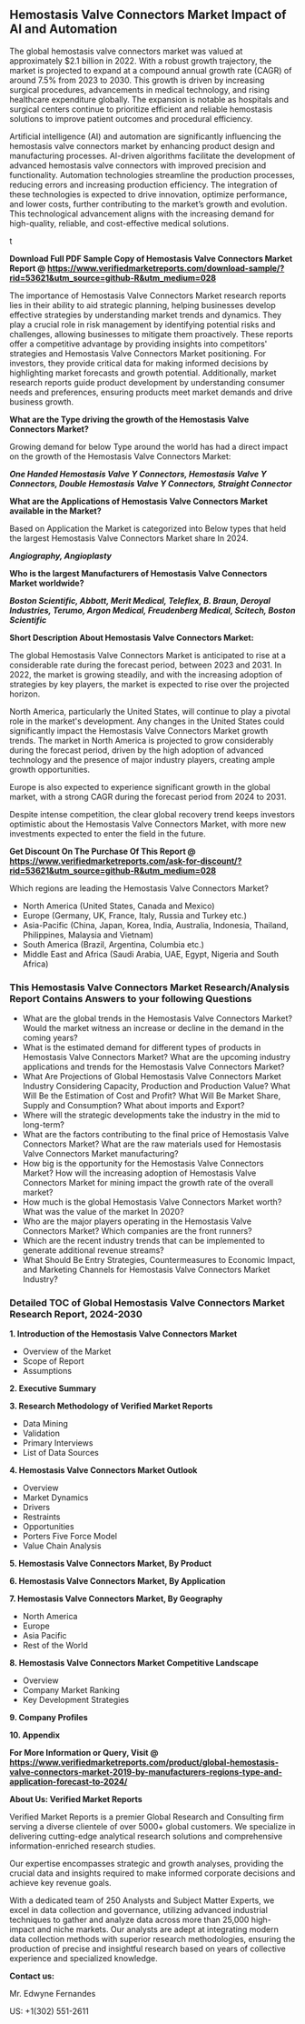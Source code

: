 <h2>Hemostasis Valve Connectors Market Impact of AI and Automation</h2><p>The global hemostasis valve connectors market was valued at approximately $2.1 billion in 2022. With a robust growth trajectory, the market is projected to expand at a compound annual growth rate (CAGR) of around 7.5% from 2023 to 2030. This growth is driven by increasing surgical procedures, advancements in medical technology, and rising healthcare expenditure globally. The expansion is notable as hospitals and surgical centers continue to prioritize efficient and reliable hemostasis solutions to improve patient outcomes and procedural efficiency.</p><p>Artificial intelligence (AI) and automation are significantly influencing the hemostasis valve connectors market by enhancing product design and manufacturing processes. AI-driven algorithms facilitate the development of advanced hemostasis valve connectors with improved precision and functionality. Automation technologies streamline the production processes, reducing errors and increasing production efficiency. The integration of these technologies is expected to drive innovation, optimize performance, and lower costs, further contributing to the market’s growth and evolution. This technological advancement aligns with the increasing demand for high-quality, reliable, and cost-effective medical solutions.</p>t</p><p id="" class=""><strong>Download Full PDF Sample Copy of Hemostasis Valve Connectors Market Report @ <a href="https://www.verifiedmarketreports.com/download-sample/?rid=53621&utm_source=github-R&utm_medium=028" target="_blank">https://www.verifiedmarketreports.com/download-sample/?rid=53621&utm_source=github-R&utm_medium=028</a></strong></p><p>The importance of&nbsp;Hemostasis Valve Connectors Market research reports lies in their ability to aid strategic planning, helping businesses develop effective strategies by understanding market trends and dynamics. They play a crucial role in risk management by identifying potential risks and challenges, allowing businesses to mitigate them proactively. These reports offer a competitive advantage by providing insights into competitors' strategies and Hemostasis Valve Connectors Market positioning. For investors, they provide critical data for making informed decisions by highlighting market forecasts and growth potential. Additionally, market research reports guide product development by understanding consumer needs and preferences, ensuring products meet market demands and drive business growth.</p><p><strong>What are the&nbsp;Type driving the growth of the Hemostasis Valve Connectors Market?</strong></p><p id="" class="">Growing demand for below Type around the world has had a direct impact on the growth of the Hemostasis Valve Connectors Market:</p><em><strong>One Handed Hemostasis Valve Y Connectors, Hemostasis Valve Y Connectors, Double Hemostasis Valve Y Connectors, Straight Connector</strong></em></p><strong>What are the&nbsp;Applications&nbsp;of Hemostasis Valve Connectors Market available in the Market?</strong></p><p id="" class="">Based on Application the Market is categorized into Below types that held the largest Hemostasis Valve Connectors Market share In 2024.</p><em><strong>Angiography, Angioplasty</strong></em></p><strong>Who is the largest Manufacturers of Hemostasis Valve Connectors Market worldwide?</strong></p><p><em><strong>Boston Scientific, Abbott, Merit Medical, Teleflex, B. Braun, Deroyal Industries, Terumo, Argon Medical, Freudenberg Medical, Scitech, Boston Scientific</strong></em></p><p id="" class=""><strong>Short Description About Hemostasis Valve Connectors Market:</strong></p><p>The global Hemostasis Valve Connectors Market is anticipated to rise at a considerable rate during the forecast period, between 2023 and 2031. In 2022, the market is growing steadily, and with the increasing adoption of strategies by key players, the market is expected to rise over the projected horizon.</p><p>North America, particularly the United States, will continue to play a pivotal role in the market's development. Any changes in the United States could significantly impact the Hemostasis Valve Connectors Market growth trends. The market in North America is projected to grow considerably during the forecast period, driven by the high adoption of advanced technology and the presence of major industry players, creating ample growth opportunities.</p><p>Europe is also expected to experience significant growth in the global market, with a strong CAGR during the forecast period from 2024 to 2031.</p><p>Despite intense competition, the clear global recovery trend keeps investors optimistic about the Hemostasis Valve Connectors Market, with more new investments expected to enter the field in the future.</p><p id="" class=""><strong>Get Discount On The Purchase Of This Report @ <a href="https://www.verifiedmarketreports.com/ask-for-discount/?rid=53621&utm_source=github-R&utm_medium=028" target="_blank">https://www.verifiedmarketreports.com/ask-for-discount/?rid=53621&utm_source=github-R&utm_medium=028</a></strong></p>Which regions are leading the Hemostasis Valve Connectors Market?</p><ul><li>North America (United States, Canada and Mexico)</li><li>Europe (Germany, UK, France, Italy, Russia and Turkey etc.)</li><li>Asia-Pacific (China, Japan, Korea, India, Australia, Indonesia, Thailand, Philippines, Malaysia and Vietnam)</li><li>South America (Brazil, Argentina, Columbia etc.)</li><li>Middle East and Africa (Saudi Arabia, UAE, Egypt, Nigeria and South Africa)</li></ul><h3 id="" class="">This Hemostasis Valve Connectors Market Research/Analysis Report Contains Answers to your following Questions</h3><ul><li>What are the global trends in the Hemostasis Valve Connectors Market? Would the market witness an increase or decline in the demand in the coming years?</li><li>What is the estimated demand for different types of products in Hemostasis Valve Connectors Market? What are the upcoming industry applications and trends for the Hemostasis Valve Connectors Market?</li><li>What Are Projections of Global Hemostasis Valve Connectors Market Industry Considering Capacity, Production and Production Value? What Will Be the Estimation of Cost and Profit? What Will Be Market Share, Supply and Consumption? What about imports and Export?</li><li>Where will the strategic developments take the industry in the mid to long-term?</li><li>What are the factors contributing to the final price of Hemostasis Valve Connectors Market? What are the raw materials used for Hemostasis Valve Connectors Market manufacturing?</li><li>How big is the opportunity for the Hemostasis Valve Connectors Market? How will the increasing adoption of Hemostasis Valve Connectors Market for mining impact the growth rate of the overall market?</li><li>How much is the global Hemostasis Valve Connectors Market worth? What was the value of the market In 2020?</li><li>Who are the major players operating in the Hemostasis Valve Connectors Market? Which companies are the front runners?</li><li>Which are the recent industry trends that can be implemented to generate additional revenue streams?</li><li>What Should Be Entry Strategies, Countermeasures to Economic Impact, and Marketing Channels for Hemostasis Valve Connectors Market Industry?</li></ul><h3 id="" class="">Detailed TOC of Global Hemostasis Valve Connectors Market Research Report, 2024-2030</h3><p id="" class=""><strong>1. Introduction of the Hemostasis Valve Connectors Market</strong></p><ul><li>Overview of the Market</li><li>Scope of Report</li><li>Assumptions</li></ul><p id="" class=""><strong>2. Executive Summary</strong></p><p id="" class=""><strong>3. Research Methodology of Verified Market Reports</strong></p><ul><li>Data Mining</li><li>Validation</li><li>Primary Interviews</li><li>List of Data Sources</li></ul><p id="" class=""><strong>4. Hemostasis Valve Connectors Market Outlook</strong></p><ul><li>Overview</li><li>Market Dynamics</li><li>Drivers</li><li>Restraints</li><li>Opportunities</li><li>Porters Five Force Model</li><li>Value Chain Analysis</li></ul><p id="" class=""><strong>5. Hemostasis Valve Connectors Market, By Product</strong></p><p id="" class=""><strong>6. Hemostasis Valve Connectors Market, By Application</strong></p><p id="" class=""><strong>7. Hemostasis Valve Connectors Market, By Geography</strong></p><ul><li>North America</li><li>Europe</li><li>Asia Pacific</li><li>Rest of the World</li></ul><p id="" class=""><strong>8. Hemostasis Valve Connectors Market Competitive Landscape</strong></p><ul><li>Overview</li><li>Company Market Ranking</li><li>Key Development Strategies</li></ul><p id="" class=""><strong>9. Company Profiles</strong></p><p id="" class=""><strong>10. Appendix</strong></p><p id="" class=""><strong>For More Information or Query, Visit @ <a href="https://www.verifiedmarketreports.com/product/global-hemostasis-valve-connectors-market-2019-by-manufacturers-regions-type-and-application-forecast-to-2024/" target="_blank">https://www.verifiedmarketreports.com/product/global-hemostasis-valve-connectors-market-2019-by-manufacturers-regions-type-and-application-forecast-to-2024/</a></strong></p><p id="" class=""><strong>About Us: Verified Market Reports</strong></p><p id="" class="">Verified Market Reports is a premier Global Research and Consulting firm serving a diverse clientele of over 5000+ global customers. We specialize in delivering cutting-edge analytical research solutions and comprehensive information-enriched research studies.</p><p id="" class="">Our expertise encompasses strategic and growth analyses, providing the crucial data and insights required to make informed corporate decisions and achieve key revenue goals.</p><p id="" class="">With a dedicated team of 250 Analysts and Subject Matter Experts, we excel in data collection and governance, utilizing advanced industrial techniques to gather and analyze data across more than 25,000 high-impact and niche markets. Our analysts are adept at integrating modern data collection methods with superior research methodologies, ensuring the production of precise and insightful research based on years of collective experience and specialized knowledge.</p><p id="" class=""><strong>Contact us:</strong></p><p id="" class="">Mr. Edwyne Fernandes</p><p id="" class="">US: +1(302) 551-2611</p>